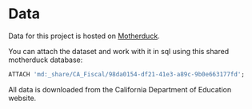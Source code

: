 # Data

Data for this project is hosted on [Motherduck](https://motherduck.com).

You can attach the dataset and work with it in sql using this shared motherduck database:

```sql
ATTACH 'md:_share/CA_Fiscal/98da0154-df21-41e3-a89c-9b0e663177fd';
```

All data is downloaded from the California Department of Education website.